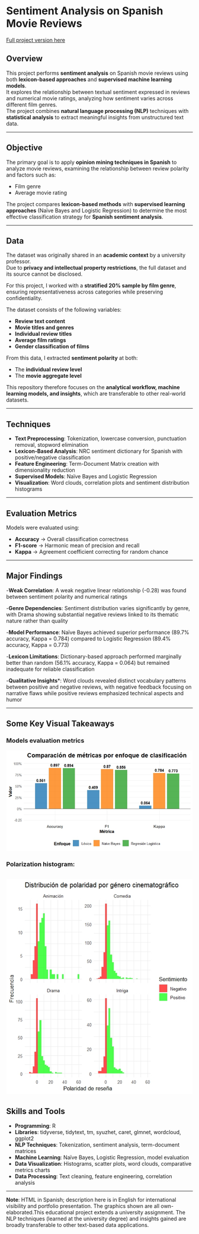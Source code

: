 # Sentiment Analysis on Spanish Movie Reviews

[Full project version here](https://ygs1629.github.io/University-degree-projects/Sentiment-Analysis-Spanish-lexicon/docs/index.html)

## Overview
This project performs **sentiment analysis** on Spanish movie reviews using both **lexicon-based approaches** and **supervised machine learning models**.  
It explores the relationship between textual sentiment expressed in reviews and numerical movie ratings, analyzing how sentiment varies across different film genres.  
The project combines **natural language processing (NLP)** techniques with **statistical analysis** to extract meaningful insights from unstructured text data.

---

## Objective
The primary goal is to apply **opinion mining techniques in Spanish** to analyze movie reviews, examining the relationship between review polarity and factors such as:
- Film genre  
- Average movie rating  

The project compares **lexicon-based methods** with **supervised learning approaches** (Naïve Bayes and Logistic Regression) to determine the most effective classification strategy for **Spanish sentiment analysis**.

---

##  Data
The dataset was originally shared in an **academic context** by a university professor.  
Due to **privacy and intellectual property restrictions**, the full dataset and its source cannot be disclosed.  

For this project, I worked with a **stratified 20% sample by film genre**, ensuring representativeness across categories while preserving confidentiality.  

The dataset consists of the following variables:
- **Review text content**  
- **Movie titles and genres**  
- **Individual review titles**  
- **Average film ratings**  
- **Gender classification of films**  

From this data, I extracted **sentiment polarity** at both:
- The **individual review level**  
- The **movie aggregate level**  

This repository therefore focuses on the **analytical workflow, machine learning models, and insights**, which are transferable to other real-world datasets.

---

## Techniques

- **Text Preprocessing**: Tokenization, lowercase conversion, punctuation removal, stopword elimination  
- **Lexicon-Based Analysis**: NRC sentiment dictionary for Spanish with positive/negative classification  
- **Feature Engineering**: Term-Document Matrix creation with dimensionality reduction  
- **Supervised Models**: Naïve Bayes and Logistic Regression   
- **Visualization**: Word clouds, correlation plots and sentiment distribution histograms  

---

## Evaluation Metrics
Models were evaluated using:
- **Accuracy** → Overall classification correctness  
- **F1-score** → Harmonic mean of precision and recall  
- **Kappa** → Agreement coefficient correcting for random chance  

---

## Major Findings
-**Weak Correlation**: A weak negative linear relationship (-0.28) was found between sentiment polarity and numerical ratings

-**Genre Dependencies**: Sentiment distribution varies significantly by genre, with Drama showing substantial negative reviews linked to its thematic nature rather than quality

-**Model Performance**: Naïve Bayes achieved superior performance (89.7% accuracy, Kappa = 0.784) compared to Logistic Regression (89.4% accuracy, Kappa = 0.773)

-**Lexicon Limitations**: Dictionary-based approach performed marginally better than random (56.1% accuracy, Kappa = 0.064) but remained inadequate for reliable classification

-**Qualitative Insights***: Word clouds revealed distinct vocabulary patterns between positive and negative reviews, with negative feedback focusing on narrative flaws while positive reviews emphasized technical aspects and humor

---

## Some Key Visual Takeaways 
### Models evaluation metrics
![Model evaluation metrics comparison](https://github.com/ygs1629/Sentiment-Analysis-Spanish-lexicon-/blob/main/images/Comparaci%C3%B3n%20de%20m%C3%A9tricas%20por%20enfoque%20de%20clasificaci%C3%B3n.jpeg)

### Polarization histogram:
![Histogram of polarization](https://github.com/ygs1629/Sentiment-Analysis-Spanish-lexicon-/blob/main/images/Distribuci%C3%B3n%20de%20polaridad%20por%20g%C3%A9nero%20cinematogr%C3%A1fico.jpeg)
---

## Skills and Tools
- **Programming**: R  
- **Libraries**: tidyverse, tidytext, tm, syuzhet, caret, glmnet, wordcloud, ggplot2  
- **NLP Techniques**: Tokenization, sentiment analysis, term-document matrices  
- **Machine Learning**: Naïve Bayes, Logistic Regression, model evaluation  
- **Data Visualization**: Histograms, scatter plots, word clouds, comparative metrics charts  
- **Data Processing**: Text cleaning, feature engineering, correlation analysis  

---
**Note**: HTML in Spanish; description here is in English for international visibility and portfolio presentation. The graphics shown are all own-elaborated.This educational project extends a university assignment. The NLP techniques (learned at the university degree) and insights gained are broadly transferable to other text-based data applications.

